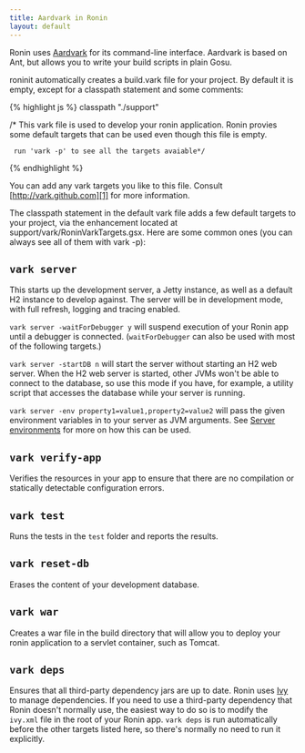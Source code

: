 ```yaml
---
title: Aardvark in Ronin
layout: default
---
```


Ronin uses [Aardvark][1] for its command-line interface. Aardvark is based on Ant, but allows you to write your build scripts in plain Gosu.

roninit automatically creates a build.vark file for your project. By default it is empty, except for a classpath statement and some comments:

{% highlight js %}
  classpath "./support"

  /* This vark file is used to develop your ronin application.  Ronin provies
     some default targets that can be used even though this file is empty.
  
     run 'vark -p' to see all the targets avaiable*/
{% endhighlight %}

You can add any vark targets you like to this file. Consult [http://vark.github.com][1] for more information.

The classpath statement in the default vark file adds a few default targets to your project, via the enhancement located at support/vark/RoninVarkTargets.gsx. Here are some common ones (you can always see all of them with vark -p):

## `vark server`
This starts up the development server, a Jetty instance, as well as a default H2 instance 
to develop against. The server will be in development mode, with full refresh, logging 
and tracing enabled.  

`vark server -waitForDebugger y` will suspend execution of your Ronin
app until a debugger is connected.  (`waitForDebugger` can also be used with most of the following
targets.)

`vark server -startDB n` will start the server without starting an H2 web server.  When the
H2 web server is started, other JVMs won't be able to connect to the database, so use this
mode if you have, for example, a utility script that accesses the database while your
server is running.

`vark server -env property1=value1,property2=value2` will pass the given environment variables
in to your server as JVM arguments.  See [Server environments](Environments.html) for more on
how this can be used.

## `vark verify-app`
Verifies the resources in your app to ensure that there are no compilation or statically detectable configuration errors.

## `vark test`
Runs the tests in the `test` folder and reports the results.

## `vark reset-db`
Erases the content of your development database.

## `vark war`
Creates a war file in the build directory that will allow you to deploy your ronin application to a servlet container, such as Tomcat.

## `vark deps`
Ensures that all third-party dependency jars are up to date.  Ronin uses [Ivy][2] to manage dependencies.  If you need to use a third-party dependency that Ronin doesn't normally use, the easiest way to do so is to modify the `ivy.xml` file in the root of your Ronin app.  `vark deps` is run automatically before the other targets listed here, so there's normally no need to run it explicitly.

   [1]: http://vark.github.com
   [2]: http://ant.apache.org/ivy/